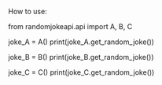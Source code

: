 How to use:

from randomjokeapi.api import A, B, C

joke_A = A()
print(joke_A.get_random_joke())

joke_B = B()
print(joke_B.get_random_joke())

joke_C = C()
print(joke_C.get_random_joke())
